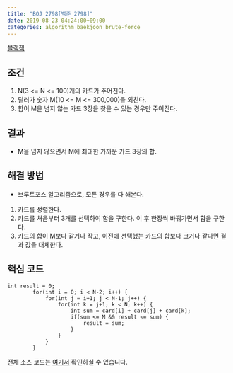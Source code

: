 ```yaml
---
title: "BOJ 2798[백준 2798]"
date: 2019-08-23 04:24:00+09:00
categories: algorithm baekjoon brute-force
---
```

[블랙잭][url]

## 조건

1. N(3 <= N <= 100)개의 카드가 주어진다.
2. 딜러가 숫자 M(10 <= M <= 300,000)을 외친다.
3. 합이 M을 넘지 않는 카드 3장을 찾을 수 있는 경우만 주어진다.

## 결과

- M을 넘지 않으면서 M에 최대한 가까운 카드 3장의 합.

## 해결 방법

- 브루트포스 알고리즘으로, 모든 경우를 다 해본다.
1. 카드를 정렬한다.
2. 카드를 처음부터 3개를 선택하여 합을 구한다. 이 후 한장씩 바꿔가면서 합을 구한다.
2. 카드의 합이 M보다 같거나 작고, 이전에 선택했는 카드의 합보다 크거나 같다면 결과 값을 대체한다.

## 핵심 코드

```
int result = 0;
		for(int i = 0; i < N-2; i++) {
			for(int j = i+1; j < N-1; j++) {
				for(int k = j+1; k < N; k++) {
					int sum = card[i] + card[j] + card[k];
					if(sum <= M && result <= sum) {
						result = sum;
					}
				}
			}
		}
```

전체 소스 코드는 [여기서][solution] 확인하실 수 있습니다.


[url]: https://www.acmicpc.net/problem/2798
[solution]: https://github.com/ParkBeomMin/BaekJoonAlgorithm/blob/2798/src/Main.java
